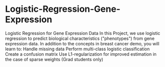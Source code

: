 # Logistic-Regression-Gene-Expression
 Logistic Regression for Gene Expression Data In this Project, we use logistic regression to predict biological characteristics ("phenotypes") from gene expression data. In addition to the concepts in breast cancer demo, you will learn to:  Handle missing data Perform multi-class logistic classification Create a confusion matrix Use L1-regularization for improved estimation in the case of sparse weights (Grad students only)
